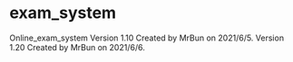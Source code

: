 # exam_system
Online_exam_system
Version 1.10 Created by MrBun on 2021/6/5.
Version 1.20 Created by MrBun on 2021/6/6.
